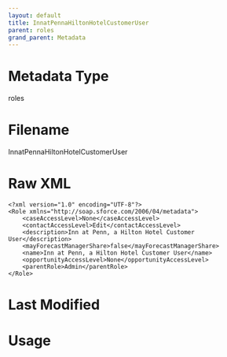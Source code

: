 ```yaml
---
layout: default
title: InnatPennaHiltonHotelCustomerUser
parent: roles
grand_parent: Metadata
---
```

# Metadata Type
roles


# Filename 
InnatPennaHiltonHotelCustomerUser


# Raw XML
```
<?xml version="1.0" encoding="UTF-8"?>
<Role xmlns="http://soap.sforce.com/2006/04/metadata">
    <caseAccessLevel>None</caseAccessLevel>
    <contactAccessLevel>Edit</contactAccessLevel>
    <description>Inn at Penn, a Hilton Hotel Customer User</description>
    <mayForecastManagerShare>false</mayForecastManagerShare>
    <name>Inn at Penn, a Hilton Hotel Customer User</name>
    <opportunityAccessLevel>None</opportunityAccessLevel>
    <parentRole>Admin</parentRole>
</Role>
```


# Last Modified


# Usage
